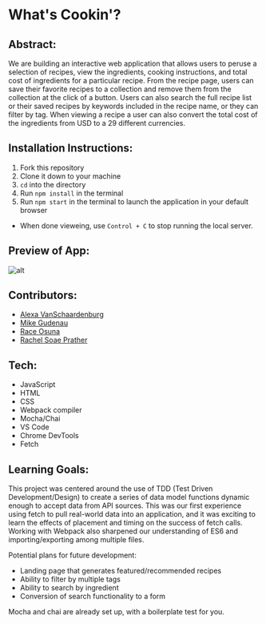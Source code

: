 # What's Cookin'?

## Abstract:
[//]: <> (Briefly describe what you built and its features. What problem is the app solving? How does this application solve that problem?)
We are building an interactive web application that allows users to peruse a selection of recipes, view the ingredients, cooking instructions, and total cost of ingredients for a particular recipe. From the recipe page, users can save their favorite recipes to a collection and remove them from the collection at the click of a button. Users can also search the full recipe list or their saved recipes by keywords included in the recipe name, or they can filter by tag. When viewing a recipe a user can also convert the total cost of the ingredients from USD to a 29 different currencies. 

## Installation Instructions:
[//]: <> (What steps does a person have to take to get your app cloned down and running?)
1. Fork this repository
2. Clone it down to your machine
3. `cd` into the directory
4. Run `npm install` in the terminal
5. Run `npm start` in the terminal to launch the application in your default browser
  - When done vieweing, use `Control + C` to stop running the local server.

## Preview of App:
[//]: <> (Provide ONE gif or screenshot of your application - choose the "coolest" piece of functionality to show off.)
![alt](https://media.giphy.com/media/0J8IuO67yolevI81CV/giphy.gif)

## Contributors:
[//]: <> (Who worked on this application? Link to their GitHubs.)
- [Alexa VanSchaardenburg](https://github.com/AlexaVanSchaardenburg)
- [Mike Gudenau](https://github.com/mikegudenau)
- [Race Osuna](https://github.com/RaceOsuna)
- [Rachel Soae Prather](https://github.com/rachelsoae)

## Tech:
- JavaScript
- HTML
- CSS
- Webpack compiler
- Mocha/Chai
- VS Code
- Chrome DevTools
- Fetch

## Learning Goals:
[//]: <> (What were the learning goals of this project? What tech did you work with?)
[//]: <> (What are 2-3 wins you have from this project? What were some challenges you faced - and how did you get over them?)
This project was centered around the use of TDD (Test Driven Development/Design) to create a series of data model functions dynamic enough to accept data from API sources. This was our first experience using fetch to pull real-world data into an application, and it was exciting to learn the effects of placement and timing on the success of fetch calls. Working with Webpack also sharpened our understanding of ES6 and importing/exporting among multiple files.

Potential plans for future development:
- Landing page that generates featured/recommended recipes
- Ability to filter by multiple tags
- Ability to search by ingredient
- Conversion of search functionality to a form

Mocha and chai are already set up, with a boilerplate test for you.
